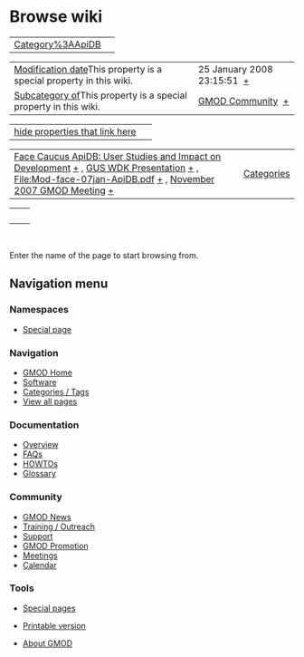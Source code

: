 



<span id="top"></span>




# <span dir="auto">Browse wiki</span>






|                                                         |     |
|---------------------------------------------------------|-----|
| [Category%3AApiDB](/wiki/Category%3AApiDB "Category%3AApiDB") |     |

|  |  |
|----|----|
| <span class="smw-highlighter" data-type="1" state="inline" data-title="Property"><span class="smwbuiltin">[Modification date](/wiki/Property:Modification_date "Property:Modification date")</span><span class="smwttcontent">This property is a special property in this wiki.</span></span> | <span class="smwb-value">25 January 2008 23:15:51  <span class="smwsearch">[+](/wiki/Special%3ASearchByProperty/Modification-20date/25-20January-202008-2023:15:51 "Special%3ASearchByProperty/Modification-20date/25-20January-202008-2023:15:51")</span></span> |
| <span class="smw-highlighter" data-type="1" state="inline" data-title="Property"><span class="smwbuiltin">[Subcategory of](/wiki/Property:Subcategory_of "Property:Subcategory of")</span><span class="smwttcontent">This property is a special property in this wiki.</span></span> | <span class="smwb-value">[GMOD Community](/wiki/Category%3AGMOD_Community "Category%3AGMOD Community")  <span class="smwsearch">[+](/wiki/Special%3ASearchByProperty/Subcategory-20of/GMOD-20Community "Special%3ASearchByProperty/Subcategory-20of/GMOD-20Community")</span></span> |

<span id="smw_browse_incoming"></span>

|  |  |
|----|----|
| [hide properties that link here](/mediawiki/index.php?title=Special:Browse&offset=0&dir=out&article=Category%3AApiDB)  |  |

|  |  |
|----|----|
| <span class="smwb-ivalue">[Face Caucus ApiDB: User Studies and Impact on Development](/wiki/Face_Caucus_ApiDB:_User_Studies_and_Impact_on_Development "Face Caucus ApiDB: User Studies and Impact on Development") <span class="smwbrowse">[+](/wiki/Special%3ABrowse/Face-20Caucus-20ApiDB:-20User-20Studies-20and-20Impact-20on-20Development "Special%3ABrowse/Face-20Caucus-20ApiDB:-20User-20Studies-20and-20Impact-20on-20Development")</span></span> , <span class="smwb-ivalue">[GUS WDK Presentation](/wiki/GUS_WDK_Presentation "GUS WDK Presentation") <span class="smwbrowse">[+](/wiki/Special%3ABrowse/GUS-20WDK-20Presentation "Special%3ABrowse/GUS-20WDK-20Presentation")</span></span> , <span class="smwb-ivalue">[File:Mod-face-07jan-ApiDB.pdf](/wiki/File:Mod-face-07jan-ApiDB.pdf "File:Mod-face-07jan-ApiDB.pdf") <span class="smwbrowse">[+](/wiki/Special%3ABrowse/File:Mod-2Dface-2D07jan-2DApiDB.pdf "Special%3ABrowse/File:Mod-2Dface-2D07jan-2DApiDB.pdf")</span></span> , <span class="smwb-ivalue">[November 2007 GMOD Meeting](/wiki/November_2007_GMOD_Meeting "November 2007 GMOD Meeting") <span class="smwbrowse">[+](/wiki/Special%3ABrowse/November-202007-20GMOD-20Meeting "Special%3ABrowse/November-202007-20GMOD-20Meeting")</span></span> | [Categories](/wiki/Special%3ACategories "Special%3ACategories") |

|     |     |
|-----|-----|
|     |     |

 

Enter the name of the page to start browsing from.  








## Navigation menu



### Namespaces

- <span id="ca-nstab-special">[Special
  page](/wiki/Special%3ABrowse/Category%3AApiDB "This is a special page, you cannot edit the page itself")</span>






### Navigation



- <span id="n-GMOD-Home">[GMOD Home](/wiki/Main_Page)</span>
- <span id="n-Software">[Software](/wiki/GMOD_Components)</span>
- <span id="n-Categories-.2F-Tags">[Categories /
  Tags](/wiki/Categories)</span>
- <span id="n-View-all-pages">[View all
  pages](/wiki/Special:AllPages)</span>




### Documentation



- <span id="n-Overview">[Overview](/wiki/Overview)</span>
- <span id="n-FAQs">[FAQs](/wiki/Category%3AFAQ)</span>
- <span id="n-HOWTOs">[HOWTOs](/wiki/Category%3AHOWTO)</span>
- <span id="n-Glossary">[Glossary](/wiki/Glossary)</span>




### Community



- <span id="n-GMOD-News">[GMOD News](/wiki/GMOD_News)</span>
- <span id="n-Training-.2F-Outreach">[Training /
  Outreach](/wiki/Training_and_Outreach)</span>
- <span id="n-Support">[Support](/wiki/Support)</span>
- <span id="n-GMOD-Promotion">[GMOD
  Promotion](/wiki/GMOD_Promotion)</span>
- <span id="n-Meetings">[Meetings](/wiki/Meetings)</span>
- <span id="n-Calendar">[Calendar](/wiki/Calendar)</span>




### Tools



- <span id="t-specialpages"><a href="/wiki/Special%3ASpecialPages" accesskey="q"
  title="A list of all special pages [q]">Special pages</a></span>
- <span id="t-print"><a
  href="/mediawiki/index.php?title=Special%3ABrowse/Category%3AApiDB&amp;printable=yes"
  rel="alternate" accesskey="p"
  title="Printable version of this page [p]">Printable version</a></span>





- <span id="footer-places-about">[About
  GMOD](/wiki/GMOD%3AAbout "GMOD%3AAbout")</span>

<!-- -->




